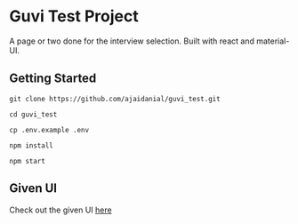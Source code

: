 # Guvi Test Project

A page or two done for the interview selection. Built with react and material-UI.

## Getting Started

`git clone https://github.com/ajaidanial/guvi_test.git`

`cd guvi_test`

`cp .env.example .env`

`npm install`

`npm start`

## Given UI

Check out the given UI [here](./Given&#32;UI.pdf)